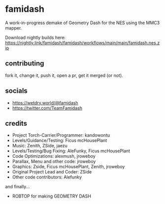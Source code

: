 # famidash

A work-in-progress demake of Geometry Dash for the NES using the MMC3 mapper.

Download nightly builds here: https://nightly.link/famidash/famidash/workflows/main/main/famidash.nes.zip

## contributing

fork it, change it, push it, open a pr, get it merged (or not).

## socials

- https://wetdry.world/@famidash
- https://twitter.com/TeamFamidash

## credits

- Project Torch-Carrier/Programmer: kandowontu
- Levels/Guidance/Testing: Ficus mcHousePlant
- Music: Zenith, ZSide, jaezu
- Levels/Testing/Bug Fixing: AleFunky, Ficus mcHousePlant
- Code Optimizations: alexmush, jroweboy
- Parallax, Menu and other code: jroweboy
- Graphics: Zside, Ficus mcHousePlant, Zenith, jroweboy
- Original Project Lead and Coder: ZSide
- Other code contributors: Alefunky
 
and finally...

- ROBTOP for making GEOMETRY DASH
